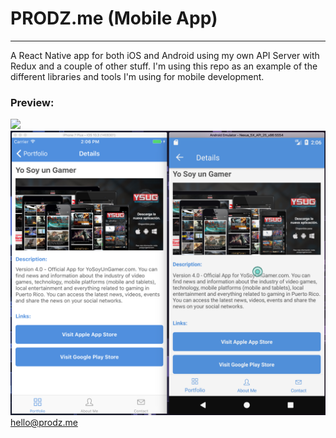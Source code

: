 # PRODZ.me (Mobile App)
______

A React Native app for both iOS and Android using my own API Server with Redux and a couple of other stuff. I'm using this repo as an example of the different libraries and tools I'm using for mobile development.

### Preview: 

![](src/images/screenshot_1.png)
![](src/images/screenshot_2.png)
hello@prodz.me